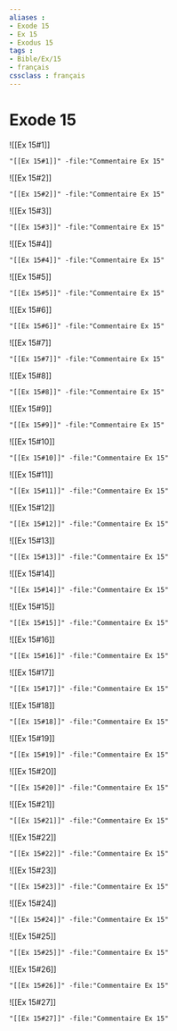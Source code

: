 ```yaml
---
aliases : 
- Exode 15
- Ex 15
- Exodus 15
tags : 
- Bible/Ex/15
- français
cssclass : français
---
```


# Exode 15

![[Ex 15#1]]

```query
"[[Ex 15#1]]" -file:"Commentaire Ex 15"
```

![[Ex 15#2]]

```query
"[[Ex 15#2]]" -file:"Commentaire Ex 15"
```

![[Ex 15#3]]

```query
"[[Ex 15#3]]" -file:"Commentaire Ex 15"
```

![[Ex 15#4]]

```query
"[[Ex 15#4]]" -file:"Commentaire Ex 15"
```

![[Ex 15#5]]

```query
"[[Ex 15#5]]" -file:"Commentaire Ex 15"
```

![[Ex 15#6]]

```query
"[[Ex 15#6]]" -file:"Commentaire Ex 15"
```

![[Ex 15#7]]

```query
"[[Ex 15#7]]" -file:"Commentaire Ex 15"
```

![[Ex 15#8]]

```query
"[[Ex 15#8]]" -file:"Commentaire Ex 15"
```

![[Ex 15#9]]

```query
"[[Ex 15#9]]" -file:"Commentaire Ex 15"
```

![[Ex 15#10]]

```query
"[[Ex 15#10]]" -file:"Commentaire Ex 15"
```

![[Ex 15#11]]

```query
"[[Ex 15#11]]" -file:"Commentaire Ex 15"
```

![[Ex 15#12]]

```query
"[[Ex 15#12]]" -file:"Commentaire Ex 15"
```

![[Ex 15#13]]

```query
"[[Ex 15#13]]" -file:"Commentaire Ex 15"
```

![[Ex 15#14]]

```query
"[[Ex 15#14]]" -file:"Commentaire Ex 15"
```

![[Ex 15#15]]

```query
"[[Ex 15#15]]" -file:"Commentaire Ex 15"
```

![[Ex 15#16]]

```query
"[[Ex 15#16]]" -file:"Commentaire Ex 15"
```

![[Ex 15#17]]

```query
"[[Ex 15#17]]" -file:"Commentaire Ex 15"
```

![[Ex 15#18]]

```query
"[[Ex 15#18]]" -file:"Commentaire Ex 15"
```

![[Ex 15#19]]

```query
"[[Ex 15#19]]" -file:"Commentaire Ex 15"
```

![[Ex 15#20]]

```query
"[[Ex 15#20]]" -file:"Commentaire Ex 15"
```

![[Ex 15#21]]

```query
"[[Ex 15#21]]" -file:"Commentaire Ex 15"
```

![[Ex 15#22]]

```query
"[[Ex 15#22]]" -file:"Commentaire Ex 15"
```

![[Ex 15#23]]

```query
"[[Ex 15#23]]" -file:"Commentaire Ex 15"
```

![[Ex 15#24]]

```query
"[[Ex 15#24]]" -file:"Commentaire Ex 15"
```

![[Ex 15#25]]

```query
"[[Ex 15#25]]" -file:"Commentaire Ex 15"
```

![[Ex 15#26]]

```query
"[[Ex 15#26]]" -file:"Commentaire Ex 15"
```

![[Ex 15#27]]

```query
"[[Ex 15#27]]" -file:"Commentaire Ex 15"
```

